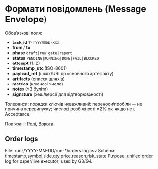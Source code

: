 # Формати повідомлень (Message Envelope)
Обовʼязкові поля:
- **task_id** `T-YYYYMMDD-XXX`
- **from** / **to**
- **phase** `draft|run|gate|report`
- **status** `PENDING|RUNNING|DONE|FAIL|BLOCKED`
- **attempt** (1..2)
- **timestamp_utc** (ISO-8601)
- **payload_ref** (шлях/URI до основного артефакту)
- **artifacts** (список шляхів)
- **metrics** (ключові числа)
- **notes** (≤3 буліти)
- **signature** (хеш/версії для відтворюваності)

Толеранси: порядок ключів неважливий; переноси/пробіли — не причина перевипуску; числові розбіжності ±2% ок, якщо не в Acceptance.

Повʼязані: [Ролі](roles.md), [Ворота](gates.md).
<!-- >> ORDERS-LOG FORMAT -->
## Order logs

File: runs/YYYY-MM-DD/run-*/orders.log.csv
Schema: timestamp,symbol,side,qty,price,reason,risk_state
Purpose: unified order log for paper/live executor; used by G3/G4.
<!-- << ORDERS-LOG FORMAT -->
